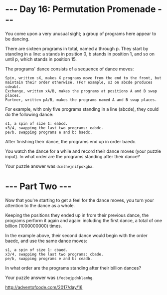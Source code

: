 # --- Day 16: Permutation Promenade ---

You come upon a very unusual sight; a group of programs here appear to be dancing.

There are sixteen programs in total, named a through p. They start by standing in a line: a stands in position 0, b stands in position 1, and so on until p, which stands in position 15.

The programs' dance consists of a sequence of dance moves:

    Spin, written sX, makes X programs move from the end to the front, but maintain their order otherwise. (For example, s3 on abcde produces cdeab).
    Exchange, written xA/B, makes the programs at positions A and B swap places.
    Partner, written pA/B, makes the programs named A and B swap places.

For example, with only five programs standing in a line (abcde), they could do the following dance:

    s1, a spin of size 1: eabcd.
    x3/4, swapping the last two programs: eabdc.
    pe/b, swapping programs e and b: baedc.

After finishing their dance, the programs end up in order baedc.

You watch the dance for a while and record their dance moves (your puzzle input). In what order are the programs standing after their dance?

Your puzzle answer was `dcmlhejnifpokgba`.


# --- Part Two ---

Now that you're starting to get a feel for the dance moves, you turn your attention to the dance as a whole.

Keeping the positions they ended up in from their previous dance, the programs perform it again and again: including the first dance, a total of one billion (1000000000) times.

In the example above, their second dance would begin with the order baedc, and use the same dance moves:

    s1, a spin of size 1: cbaed.
    x3/4, swapping the last two programs: cbade.
    pe/b, swapping programs e and b: ceadb.

In what order are the programs standing after their billion dances?

Your puzzle answer was `ifocbejpdnklamhg`.

http://adventofcode.com/2017/day/16